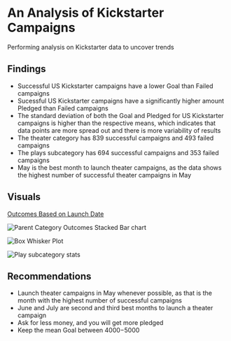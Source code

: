 # An Analysis of Kickstarter Campaigns
Performing analysis on Kickstarter data to uncover trends

## Findings
* Successful US Kickstarter campaigns have a lower Goal than Failed campaigns 
* Sucessful US Kickstarter campaigns have a significantly higher amount Pledged than Failed campaigns
* The standard deviation of both the Goal and Pledged for US Kickstarter campaigns is higher than the respective means, which indicates that data points are more spread out and there is more variability of results
* The theater category has 839 successful campaigns and 493 failed campaigns
* The plays subcategory has 694 successful campaigns and 353 failed campaigns
* May is the best month to launch theater campaigns, as the data shows the highest number of successful theater campaigns in May

## Visuals
[Outcomes Based on Launch Date](https://user-images.githubusercontent.com/95447175/161139585-2142606d-a710-4496-a14b-4b1380913cbf.png)

![Parent Category Outcomes Stacked Bar chart](https://user-images.githubusercontent.com/95447175/161139643-ccd710b3-70ff-46cc-8561-3594ff9ab292.png)

![Box Whisker Plot](https://user-images.githubusercontent.com/95447175/161139864-89cc5ba0-643e-4d61-a8d2-64c565c9c946.png)

![Play subcategory stats](https://user-images.githubusercontent.com/95447175/161140088-ace1c4b2-919a-4170-a99e-f61c5893af87.png)

## Recommendations 
* Launch theater campaigns in May whenever possible, as that is the month with the highest number of successful campaigns
* June and July are second and third best months to launch a theater campaign
* Ask for less money, and you will get more pledged 
* Keep the mean Goal between $4000-$5000

